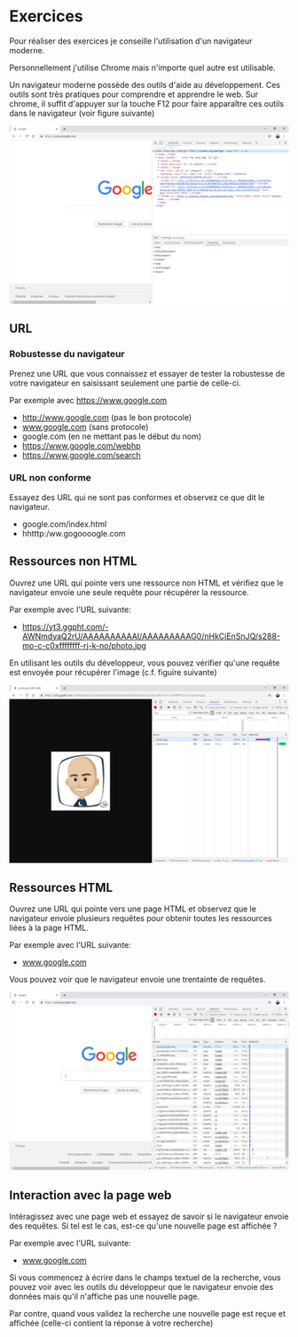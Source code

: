 # Exercices

Pour réaliser des exercices je conseille l'utilisation d'un navigateur moderne.

Personnellement j'utilise Chrome mais n'importe quel autre est utilisable.

Un navigateur moderne possède des outils d'aide au développement. Ces outils sont très pratiques pour comprendre et apprendre le web.
Sur chrome, il suffit d'appuyer sur la touche F12 pour faire apparaître ces outils dans le navigateur (voir figure suivante)

![](./img/outilDev.PNG)

## URL

### Robustesse du navigateur

Prenez une URL que vous connaissez et essayer de tester la robustesse de votre navigateur en saisissant seulement une partie de celle-ci.

Par exemple avec https://www.google.com
* http://www.google.com (pas le bon protocole)
* www.google.com (sans protocole)
* google.com (en ne mettant pas le début du nom)
* https://www.google.com/webhp
* https://www.google.com/search

### URL non conforme

Essayez des URL qui ne sont pas conformes et observez ce que dit le navigateur.
* google.com/index.html
* hhtttp:/ww.gogoooogle.com


## Ressources non HTML

Ouvrez une URL qui pointe vers une ressource non HTML et vérifiez que le navigateur envoie une seule requête pour récupérer la ressource.

Par exemple avec l'URL suivante:
* https://yt3.ggpht.com/-AWNmdyaQ2rU/AAAAAAAAAAI/AAAAAAAAAG0/nHkCiEnSnJQ/s288-mo-c-c0xffffffff-rj-k-no/photo.jpg
  

En utilisant les outils du développeur, vous pouvez vérifier qu'une requête est envoyée pour récupérer l'image (c.f. figuire suivante)

![](./img/imageRequete.PNG)


## Ressources HTML

Ouvrez une URL qui pointe vers une page HTML et observez que le navigateur envoie plusieurs requêtes pour obtenir toutes les ressources liées à la page HTML.

Par exemple avec l'URL suivante:
* www.google.com

Vous pouvez voir que le navigateur envoie une trentainte de requêtes.

![](./img/googleRequete.PNG)

## Interaction avec la page web

Intéragissez avec une page web et essayez de savoir si le navigateur envoie des requêtes. Si tel est le cas, est-ce qu'une nouvelle page est affichée ?

Par exemple avec l'URL suivante:
* www.google.com

Si vous commencez à écrire dans le champs textuel de la recherche, vous pouvez voir avec les outils du développeur que le navigateur envoie des données mais qu'il n'affiche pas une nouvelle page.

Par contre, quand vous validez la recherche une nouvelle page est reçue et affichée (celle-ci contient la réponse à votre recherche)